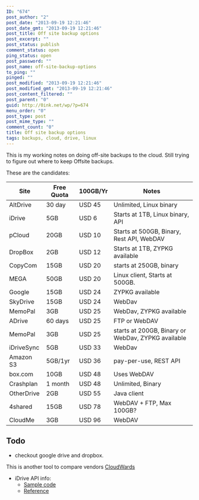 ```yaml
---
ID: "674"
post_author: "2"
post_date: "2013-09-19 12:21:46"
post_date_gmt: "2013-09-19 12:21:46"
post_title: Off site backup options
post_excerpt: ""
post_status: publish
comment_status: open
ping_status: open
post_password: ""
post_name: off-site-backup-options
to_ping: ""
pinged: ""
post_modified: "2013-09-19 12:21:46"
post_modified_gmt: "2013-09-19 12:21:46"
post_content_filtered: ""
post_parent: "0"
guid: http://0ink.net/wp/?p=674
menu_order: "0"
post_type: post
post_mime_type: ""
comment_count: "0"
title: Off site backup options
tags: backups, cloud, drive, linux
---
```


This is my working notes on doing off-site backups to the cloud.
Still trying to figure out where to keep Offsite backups.

These are the candidates:

|Site|Free Quota|100GB/Yr|Notes|
|--- |--- |--- |--- |
|AltDrive|30 day|USD 45|Unlimited, Linux binary|
|iDrive|5GB|USD 6|Starts at 1TB, Linux binary, API|
|pCloud|20GB|USD 10|Starts at 500GB, Binary, Rest API, WebDAV|
|DropBox|2GB|USD 12|Starts at 1TB, ZYPKG available|
|CopyCom|15GB|USD 20|starts at 250GB, binary|
|MEGA|50GB|USD 20|Linux client, Starts at 500GB.|
|Google|15GB|USD 24|ZYPKG available|
|SkyDrive|15GB|USD 24|WebDav|
|MemoPal|3GB|USD 25|WebDav, ZYPKG available|
|ADrive|60 days|USD 25|FTP or WebDAV|
|MemoPal|3GB|USD 25|starts at 200GB, Binary or WebDav, ZYPKG available|
|iDriveSync|5GB|USD 33|WebDav|
|Amazon S3|5GB/1yr|USD 36|pay-per-use, REST API|
|box.com|10GB|USD 48|Uses WebDAV|
|Crashplan|1 month|USD 48|Unlimited, Binary|
|OtherDrive|2GB|USD 55|Java client|
|4shared|15GB|USD 78|WebDAV + FTP, Max 100GB?|
|CloudMe|3GB|USD 96|WebDAV|


## Todo

*   checkout google drive and dropbox.

This is another tool to compare vendors [CloudWards](http://www.cloudwards.net/articles/online-backup/)

*   iDrive API info:
    *   [Sample code](https://github.com/idrivevangelist)
    *   [Reference](http://evs.idrive.com/web-developers-guide.htm)
